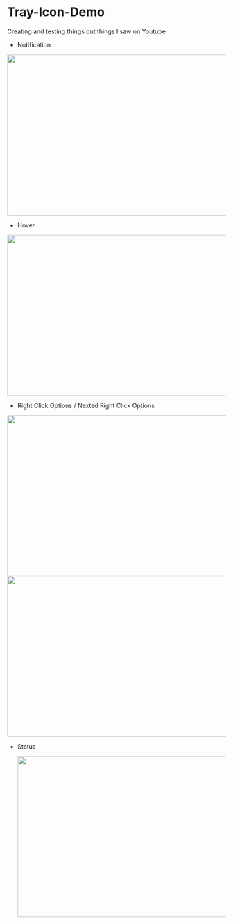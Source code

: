 # Tray-Icon-Demo
Creating and testing things out things I saw on Youtube

* Notification
<p align = "left">
  <img src = "https://i.imgur.com/Gx6RHHC.png" width="590" height="370">
                                                             
* Hover
<p align = "left">
  <img src = "https://i.imgur.com/UCaS6KM.png" width="590" height="370">  
  
* Right Click Options / Nexted Right Click Options
  
<p align = "left">
    <img src = "https://imgur.com/7Dje5HH.png" width="590" height="370">
   <img src = "https://i.imgur.com/AGO9WTv.png" width="590" height="370">                                            
                                                             
* Status
  <p align = "left">
  <img src = "https://i.imgur.com/bk9lq9N.png" width="590" height="370">
